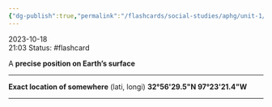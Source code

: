 ```yaml
---
{"dg-publish":true,"permalink":"/flashcards/social-studies/aphg/unit-1/absolute-location/","updated":"2024-04-24T10:40:23.417-05:00"}
---
```


2023-10-18  
21:03
Status: #flashcard

A **precise position on Earth’s surface**

---
**Exact location of somewhere** (lati, longi)
**32°56'29.5"N 97°23'21.4"W**

---